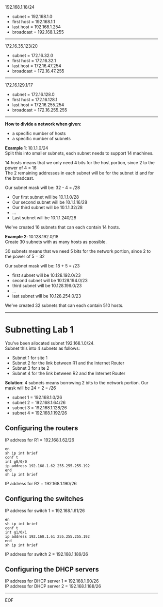 192.168.1.18/24
- subnet = 192.168.1.0
- first host = 192.168.1.1
- last host = 192.168.1.254
- broadcast = 192.168.1.255

---

172.16.35.123/20
- subnet = 172.16.32.0
- first host = 172.16.32.1
- last host = 172.16.47.254
- broadcast = 172.16.47.255

---

172.16.129.1/17
- subnet = 172.16.128.0
- first host = 172.16.128.1
- last host = 172.16.255.254
- broadcast = 172.16.255.255

---

**How to divide a network when given:**
- a specific number of hosts
- a specific number of subnets

**Example 1**: 10.1.1.0/24  
Split this into smaller subnets, each subnet needs to support 14 machines. 

14 hosts means that we only need 4 bits for the host portion, since 2 to the power of 4 = 16  
The 2 remaining addresses in each subnet will be for the subnet id and for the broadcast.

Our subnet mask will be: 32 - 4 = /28  
- Our first subnet will be 10.1.1.0/28
- Our second subnet will be 10.1.1.16/28
- Our third subnet will be 10.1.1.32/28
- ...
- Last subnet will be 10.1.1.240/28
  
We've created 16 subnets that can each contain 14 hosts.  

**Example 2**: 10.128.192.0/18  
Create 30 subnets with as many hosts as possible.  

30 subnets means that we need 5 bits for the network portion, since 2 to the power of 5 = 32  

Our subnet mask will be: 18 + 5 = /23
- first subnet will be 10.128.192.0/23
- second subnet will be 10.128.194.0/23
- third subnet will be 10.128.196.0/23
- ...
- last subnet will be 10.128.254.0/23

We've created 32 subnets that can each contain 510 hosts.

---

# Subnetting Lab 1

You've been allocated subnet 192.168.1.0/24.  
Subnet this into 4 subnets as follows:
- Subnet 1 for site 1
- Subnet 2 for the link between R1 and the Internet Router
- Subnet 3 for site 2
- Subnet 4 for the link between R2 and the Internet Router

**Solution**:
4 subnets means borrowing 2 bits to the network portion.
Our mask will be 24 + 2 = /26
- subnet 1 = 192.168.1.0/26
- subnet 2 = 192.168.1.64/26
- subnet 3 = 192.168.1.128/26
- subnet 4 = 192.168.1.192/26

## Configuring the routers

IP address for R1 = 192.168.1.62/26  
```
en
sh ip int brief
conf t
int g0/0/0
ip address 192.168.1.62 255.255.255.192
end
sh ip int brief
```

IP address for R2 = 192.168.1.190/26


## Configuring the switches 

IP address for switch 1 = 192.168.1.61/26  
```
en
sh ip int brief
conf t
int g1/0/1
ip address 192.168.1.61 255.255.255.192
end
sh ip int brief
```

IP address for switch 2 = 192.168.1.189/26


## Configuring the DHCP servers

IP address for DHCP server 1 = 192.168.1.60/26  
IP address for DHCP server 2 = 192.168.1.188/26



---
EOF
